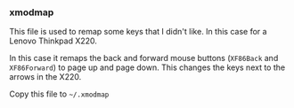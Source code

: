 ### xmodmap

This file is used to remap some keys that I didn't like. In this case for a Lenovo Thinkpad X220.

In this case it remaps the back and forward mouse buttons (`XF86Back` and `XF86Forward`) to page up and page down. This changes the keys next to the arrows in the X220.

Copy this file to `~/.xmodmap`

